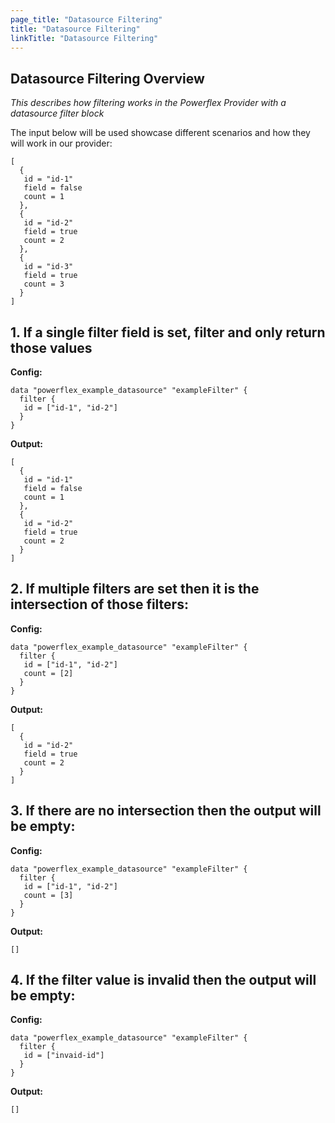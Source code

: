 ```yaml
---
page_title: "Datasource Filtering"
title: "Datasource Filtering"
linkTitle: "Datasource Filtering"
---
```


<!--
Copyright (c) 2024 Dell Inc., or its subsidiaries. All Rights Reserved.

Licensed under the Mozilla Public License Version 2.0 (the "License");
you may not use this file except in compliance with the License.
You may obtain a copy of the License at

    http://mozilla.org/MPL/2.0/


Unless required by applicable law or agreed to in writing, software
distributed under the License is distributed on an "AS IS" BASIS,
WITHOUT WARRANTIES OR CONDITIONS OF ANY KIND, either express or implied.
See the License for the specific language governing permissions and
limitations under the License.
-->

## Datasource Filtering Overview

*This describes how filtering works in the Powerflex Provider with a datasource filter block*

The input below will be used showcase different scenarios and how they will work in our provider:
```
[
  {
   id = "id-1"
   field = false
   count = 1
  },
  {
   id = "id-2"
   field = true
   count = 2
  },
  {
   id = "id-3"
   field = true
   count = 3
  }
]
```

## 1. If a single filter field is set, filter and only return those values

**Config:**
```
data "powerflex_example_datasource" "exampleFilter" {
  filter {
   id = ["id-1", "id-2"]
  }
}
```
**Output:**
```
[
  {
   id = "id-1"
   field = false
   count = 1
  },
  {
   id = "id-2"
   field = true
   count = 2
  }
]
```

## 2. If multiple filters are set then it is the intersection of those filters:

**Config:**
```
data "powerflex_example_datasource" "exampleFilter" {
  filter {
   id = ["id-1", "id-2"]
   count = [2]
  }
}
```
**Output:**
```
[
  {
   id = "id-2"
   field = true
   count = 2
  }
]
```

## 3. If there are no intersection then the output will be empty:

**Config:**
```
data "powerflex_example_datasource" "exampleFilter" {
  filter {
   id = ["id-1", "id-2"]
   count = [3]
  }
}
```
**Output:**
```
[]
```

## 4. If the filter value is invalid then the output will be empty:
**Config:**
```
data "powerflex_example_datasource" "exampleFilter" {
  filter {
   id = ["invaid-id"]
  }
}
```
**Output:**
```
[]
```
